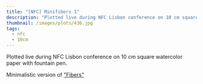 ```yaml
---
title: "[NFC] Minifibers 1"
description: "Plotted live during NFC Lisbon conference on 10 cm square watercolor paper with fountain pen."
thumbnail: /images/plots/436.jpg
tags:
  - nfc
  - 10cm
---
```


Plotted live during NFC Lisbon conference on 10 cm square watercolor paper with fountain pen.

Minimalistic version of ["Fibers"](/plots/398)
